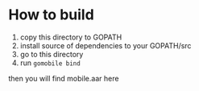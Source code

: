 # How to build

1. copy this directory to GOPATH
1. install source of dependencies to your GOPATH/src
1. go to this directory
1. run `gomobile bind`

then you will find mobile.aar here
